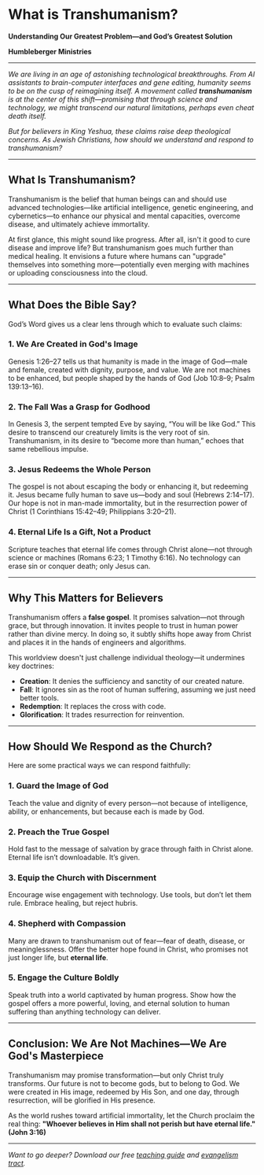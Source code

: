 # What is Transhumanism?

**Understanding Our Greatest Problem—and God’s Greatest Solution**

**Humbleberger Ministries**

---

_We are living in an age of astonishing technological breakthroughs. From AI assistants to brain-computer interfaces and gene editing, humanity seems to be on the cusp of reimagining itself. A movement called **transhumanism** is at the center of this shift—promising that through science and technology, we might transcend our natural limitations, perhaps even cheat death itself._

_But for believers in King Yeshua, these claims raise deep theological concerns. As Jewish Christians, how should we understand and respond to transhumanism?_

---

## What Is Transhumanism?

Transhumanism is the belief that human beings can and should use advanced technologies—like artificial intelligence, genetic engineering, and cybernetics—to enhance our physical and mental capacities, overcome disease, and ultimately achieve immortality.

At first glance, this might sound like progress. After all, isn't it good to cure disease and improve life? But transhumanism goes much further than medical healing. It envisions a future where humans can "upgrade" themselves into something more—potentially even merging with machines or uploading consciousness into the cloud.

---

## What Does the Bible Say?

God’s Word gives us a clear lens through which to evaluate such claims:

### 1. We Are Created in God's Image

Genesis 1:26–27 tells us that humanity is made in the image of God—male and female, created with dignity, purpose, and value. We are not machines to be enhanced, but people shaped by the hands of God (Job 10:8–9; Psalm 139:13–16).

### 2. The Fall Was a Grasp for Godhood

In Genesis 3, the serpent tempted Eve by saying, “You will be like God.” This desire to transcend our creaturely limits is the very root of sin. Transhumanism, in its desire to “become more than human,” echoes that same rebellious impulse.

### 3. Jesus Redeems the Whole Person

The gospel is not about escaping the body or enhancing it, but redeeming it. Jesus became fully human to save us—body and soul (Hebrews 2:14–17). Our hope is not in man-made immortality, but in the resurrection power of Christ (1 Corinthians 15:42–49; Philippians 3:20–21).

### 4. Eternal Life Is a Gift, Not a Product

Scripture teaches that eternal life comes through Christ alone—not through science or machines (Romans 6:23; 1 Timothy 6:16). No technology can erase sin or conquer death; only Jesus can.

---

## Why This Matters for Believers

Transhumanism offers a **false gospel**. It promises salvation—not through grace, but through innovation. It invites people to trust in human power rather than divine mercy. In doing so, it subtly shifts hope away from Christ and places it in the hands of engineers and algorithms.

This worldview doesn't just challenge individual theology—it undermines key doctrines:

* **Creation**: It denies the sufficiency and sanctity of our created nature.
* **Fall**: It ignores sin as the root of human suffering, assuming we just need better tools.
* **Redemption**: It replaces the cross with code.
* **Glorification**: It trades resurrection for reinvention.

---

## How Should We Respond as the Church?

Here are some practical ways we can respond faithfully:

### 1. Guard the Image of God

Teach the value and dignity of every person—not because of intelligence, ability, or enhancements, but because each is made by God.

### 2. Preach the True Gospel

Hold fast to the message of salvation by grace through faith in Christ alone. Eternal life isn’t downloadable. It’s given.

### 3. Equip the Church with Discernment

Encourage wise engagement with technology. Use tools, but don’t let them rule. Embrace healing, but reject hubris.

### 4. Shepherd with Compassion

Many are drawn to transhumanism out of fear—fear of death, disease, or meaninglessness. Offer the better hope found in Christ, who promises not just longer life, but **eternal life**.

### 5. Engage the Culture Boldly

Speak truth into a world captivated by human progress. Show how the gospel offers a more powerful, loving, and eternal solution to human suffering than anything technology can deliver.

---

## Conclusion: We Are Not Machines—We Are God's Masterpiece

Transhumanism may promise transformation—but only Christ truly transforms. Our future is not to become gods, but to belong to God. We were created in His image, redeemed by His Son, and one day, through resurrection, will be glorified in His presence.

As the world rushes toward artificial immortality, let the Church proclaim the real thing: **"Whoever believes in Him shall not perish but have eternal life." (John 3:16)**

---

*Want to go deeper? Download our free [teaching guide](../../assets/Transhumanism-Teaching-Guide.pdf) and [evangelism tract](../../assets/Transhumanism-Evangelism-Tract.pdf).*

